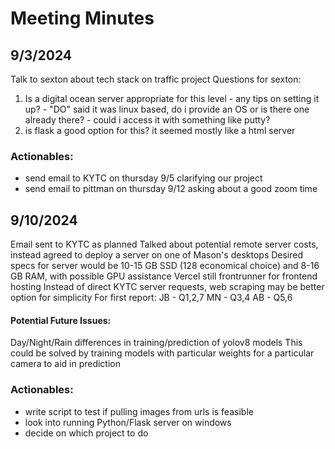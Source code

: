 # Meeting Minutes

## 9/3/2024
Talk to sexton about tech stack on traffic project
Questions for sexton:
1. Is a digital ocean server appropriate for this level
		- any tips on setting it up?
		- "DO" said it was linux based, do i provide an OS or is there one already there?
		- could i access it with something like putty?
2. is flask a good option for this? it seemed mostly like a html server

### Actionables:
- send email to KYTC on thursday 9/5 clarifying our project
- send email to pittman on thursday 9/12 asking about a good zoom time

## 9/10/2024
Email sent to KYTC as planned
Talked about potential remote server costs, instead agreed to deploy a server on one of Mason's desktops
Desired specs for server would be 10-15 GB SSD (128 economical choice) and 8-16 GB RAM, with possible GPU assistance
Vercel still frontrunner for frontend hosting
Instead of direct KYTC server requests, web scraping may be better option for simplicity
For first report:
JB - Q1,2,7
MN - Q3,4
AB - Q5,6

#### Potential Future Issues:
Day/Night/Rain differences in training/prediction of yolov8 models
This could be solved by training models with particular weights for a particular camera to aid in prediction

### Actionables:
- write script to test if pulling images from urls is feasible
- look into running Python/Flask server on windows
- decide on which project to do





